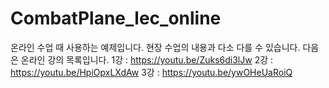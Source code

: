 # CombatPlane_lec_online
온라인 수업 때 사용하는 예제입니다. 현장 수업의 내용과 다소 다를 수 있습니다.
다음은 온라인 강의 목록입니다.
1강 : https://youtu.be/Zuks6di3lJw
2강 : https://youtu.be/HpiOpxLXdAw
3강 : https://youtu.be/ywOHeUaRoiQ